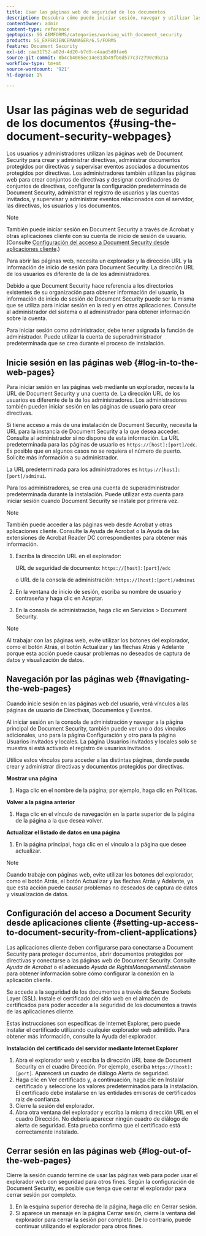 ```yaml
---
title: Usar las páginas web de seguridad de los documentos
description: Descubra cómo puede iniciar sesión, navegar y utilizar las páginas web de Document Security.
contentOwner: admin
content-type: reference
geptopics: SG_AEMFORMS/categories/working_with_document_security
products: SG_EXPERIENCEMANAGER/6.5/FORMS
feature: Document Security
exl-id: caa31752-a02d-4d20-b7d9-c4aad5d0fae6
source-git-commit: 8b4cb4065ec14e813b49fb0d577c372790c9b21a
workflow-type: tm+mt
source-wordcount: '921'
ht-degree: 1%

---
```


# Usar las páginas web de seguridad de los documentos {#using-the-document-security-webpages}

Los usuarios y administradores utilizan las páginas web de Document Security para crear y administrar directivas, administrar documentos protegidos por directivas y supervisar eventos asociados a documentos protegidos por directivas. Los administradores también utilizan las páginas web para crear conjuntos de directivas y designar coordinadores de conjuntos de directivas, configurar la configuración predeterminada de Document Security, administrar el registro de usuarios y las cuentas invitados, y supervisar y administrar eventos relacionados con el servidor, las directivas, los usuarios y los documentos.

>[!NOTE]
>
>También puede iniciar sesión en Document Security a través de Acrobat y otras aplicaciones cliente con su cuenta de inicio de sesión de usuario. (Consulte [Configuración del acceso a Document Security desde aplicaciones cliente](using-document-security-web-pages.md#setting-up-access-to-document-security-from-client-applications).)

Para abrir las páginas web, necesita un explorador y la dirección URL y la información de inicio de sesión para Document Security. La dirección URL de los usuarios es diferente de la de los administradores.

Debido a que Document Security hace referencia a los directorios existentes de su organización para obtener información del usuario, la información de inicio de sesión de Document Security puede ser la misma que se utiliza para iniciar sesión en la red y en otras aplicaciones. Consulte al administrador del sistema o al administrador para obtener información sobre la cuenta.

Para iniciar sesión como administrador, debe tener asignada la función de administrador. Puede utilizar la cuenta de superadministrador predeterminada que se crea durante el proceso de instalación.

## Inicie sesión en las páginas web {#log-in-to-the-web-pages}

Para iniciar sesión en las páginas web mediante un explorador, necesita la URL de Document Security y una cuenta de. La dirección URL de los usuarios es diferente de la de los administradores. Los administradores también pueden iniciar sesión en las páginas de usuario para crear directivas.

Si tiene acceso a más de una instalación de Document Security, necesita la URL para la instancia de Document Security a la que desea acceder. Consulte al administrador si no dispone de esta información. La URL predeterminada para las páginas de usuario es `https://[host]:[port]/edc`. Es posible que en algunos casos no se requiera el número de puerto. Solicite más información a su administrador.

La URL predeterminada para los administradores es `https://[host]:[port]/adminui`.

Para los administradores, se crea una cuenta de superadministrador predeterminada durante la instalación. Puede utilizar esta cuenta para iniciar sesión cuando Document Security se instale por primera vez.

>[!NOTE]
>
>También puede acceder a las páginas web desde Acrobat y otras aplicaciones cliente. Consulte la Ayuda de Acrobat o la Ayuda de las extensiones de Acrobat Reader DC correspondientes para obtener más información.

1. Escriba la dirección URL en el explorador:

   URL de seguridad de documento: `https://[host]:[port]/edc`

   o URL de la consola de administración: `https://[host]:[port]/adminui`

1. En la ventana de inicio de sesión, escriba su nombre de usuario y contraseña y haga clic en Aceptar.
1. En la consola de administración, haga clic en Servicios > Document Security.

>[!NOTE]
>
>Al trabajar con las páginas web, evite utilizar los botones del explorador, como el botón Atrás, el botón Actualizar y las flechas Atrás y Adelante porque esta acción puede causar problemas no deseados de captura de datos y visualización de datos.

## Navegación por las páginas web {#navigating-the-web-pages}

Cuando inicie sesión en las páginas web del usuario, verá vínculos a las páginas de usuario de Directivas, Documentos y Eventos.

Al iniciar sesión en la consola de administración y navegar a la página principal de Document Security, también puede ver uno o dos vínculos adicionales, uno para la página Configuración y otro para la página Usuarios invitados y locales. La página Usuarios invitados y locales solo se muestra si está activado el registro de usuarios invitados.

Utilice estos vínculos para acceder a las distintas páginas, donde puede crear y administrar directivas y documentos protegidos por directivas.

**Mostrar una página**

1. Haga clic en el nombre de la página; por ejemplo, haga clic en Políticas.

**Volver a la página anterior**

1. Haga clic en el vínculo de navegación en la parte superior de la página de la página a la que desea volver.

**Actualizar el listado de datos en una página**

1. En la página principal, haga clic en el vínculo a la página que desee actualizar.

>[!NOTE]
>
>Cuando trabaje con páginas web, evite utilizar los botones del explorador, como el botón Atrás, el botón Actualizar y las flechas Atrás y Adelante, ya que esta acción puede causar problemas no deseados de captura de datos y visualización de datos.

## Configuración del acceso a Document Security desde aplicaciones cliente {#setting-up-access-to-document-security-from-client-applications}

Las aplicaciones cliente deben configurarse para conectarse a Document Security para proteger documentos, abrir documentos protegidos por directivas y conectarse a las páginas web de Document Security. Consulte *Ayuda de Acrobat* o el adecuado *Ayuda de RightsManagementExtension* para obtener información sobre cómo configurar la conexión en la aplicación cliente.

Se accede a la seguridad de los documentos a través de Secure Sockets Layer (SSL). Instale el certificado del sitio web en el almacén de certificados para poder acceder a la seguridad de los documentos a través de las aplicaciones cliente.

<!-- Fix broken link See Configuring SSL for information on SSL.-->

Estas instrucciones son específicas de Internet Explorer, pero puede instalar el certificado utilizando cualquier explorador web admitido. Para obtener más información, consulte la Ayuda del explorador.

**Instalación del certificado del servidor mediante Internet Explorer**

1. Abra el explorador web y escriba la dirección URL base de Document Security en el cuadro Dirección. Por ejemplo, escriba `https://[host]:[port]`. Aparecerá un cuadro de diálogo Alerta de seguridad.
1. Haga clic en Ver certificado y, a continuación, haga clic en Instalar certificado y seleccione los valores predeterminados para la instalación. El certificado debe instalarse en las entidades emisoras de certificados raíz de confianza.
1. Cierre la sesión del explorador.
1. Abra otra ventana del explorador y escriba la misma dirección URL en el cuadro Dirección. No debería aparecer ningún cuadro de diálogo de alerta de seguridad. Esta prueba confirma que el certificado está correctamente instalado.

## Cerrar sesión en las páginas web {#log-out-of-the-web-pages}

Cierre la sesión cuando termine de usar las páginas web para poder usar el explorador web con seguridad para otros fines. Según la configuración de Document Security, es posible que tenga que cerrar el explorador para cerrar sesión por completo.

1. En la esquina superior derecha de la página, haga clic en Cerrar sesión.
1. Si aparece un mensaje en la página Cerrar sesión, cierre la ventana del explorador para cerrar la sesión por completo. De lo contrario, puede continuar utilizando el explorador para otros fines.
